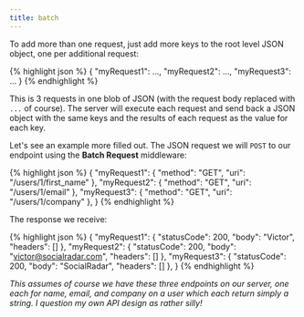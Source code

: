 ```yaml
---
title: batch
---
```


To add more than one request, just add more keys to the root level JSON object, one per additional request:

{% highlight json %}
{
    "myRequest1": ...,
    "myRequest2": ...,
    "myRequest3": ...
}
{% endhighlight %}

This is 3 requests in one blob of JSON (with the request body replaced with `...` of course). The server will execute each request and send back a JSON object with the same keys and the results of each request as the value for each key.

Let's see an example more filled out. The JSON request we will `POST` to our endpoint using the **Batch Request** middleware:

{% highlight json %}
{
    "myRequest1": {
        "method": "GET",
        "uri": "/users/1/first_name"
    },
    "myRequest2": {
        "method": "GET",
        "uri": "/users/1/email"
    },
    "myRequest3": {
        "method": "GET",
        "uri": "/users/1/company"
    },
}
{% endhighlight %}

The response we receive:

{% highlight json %}
{
    "myRequest1": {
        "statusCode": 200,
        "body": "Victor",
        "headers": []
    },
    "myRequest2": {
        "statusCode": 200,
        "body": "victor@socialradar.com",
        "headers": []
    },
    "myRequest3": {
        "statusCode": 200,
        "body": "SocialRadar",
        "headers": []
    },
}
{% endhighlight %}

*This assumes of course we have these three endpoints on our server, one each for name, email, and company on a user which each return simply a string. I question my own API design as rather silly!*


